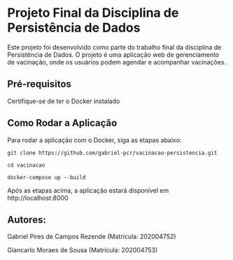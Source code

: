 # Projeto Final da Disciplina de Persistência de Dados
Este projeto foi desenvolvido como parte do trabalho final da disciplina de Persistência de Dados. O projeto é uma aplicação web de gerenciamento de vacinação, onde os usuários podem agendar e acompanhar vacinações.

## Pré-requisitos
Certifique-se de ter o Docker instalado

## Como Rodar a Aplicação
Para rodar a aplicação com o Docker, siga as etapas abaixo:

```git clone https://github.com/gabriel-pcr/vacinacao-persistencia.git```

```cd vacinacao```

```docker-compose up --build```

Após as etapas acima, a aplicação estará disponível em http://localhost:8000

## Autores:
Gabriel Pires de Campos Rezende (Matrícula: 202004752)

Giancarlo Moraes de Sousa (Matrícula: 202004753)
